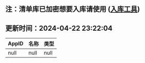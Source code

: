 ## 注：清单库已加密想要入库请使用 ([入库工具](https://github.com/BlankTMing/ManifestAutoUpdate/releases))

## 更新时间：2024-04-22 23:22:04
| AppID | 名称 | 类型  |
| :-------------------- | :----------------------------- | :----------- |
| null | null| null |
